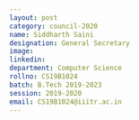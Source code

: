 ```yaml
---
layout: post
category: council-2020
name: Siddharth Saini
designation: General Secretary
image:
linkedin:
department: Computer Science
rollno: CS19B1024
batch: B.Tech 2019-2023
session: 2019-2020
email: CS19B1024@iiitr.ac.in
---
```


<!-- @format -->
